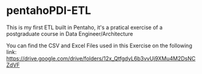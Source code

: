 # pentahoPDI-ETL
This is my first ETL built in Pentaho, it's a pratical exercise of a postgraduate course in Data Engineer/Architecture


You can find the CSV and Excel Files used in this Exercise on the following link:
https://drive.google.com/drive/folders/12x_QtfgdyL6b3vvUj9XMu4M2DsNCZdVF
